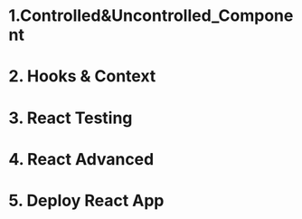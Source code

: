 # 1.Controlled&Uncontrolled_Component

# 2. Hooks & Context

# 3. React Testing

# 4. React Advanced

# 5. Deploy React App
